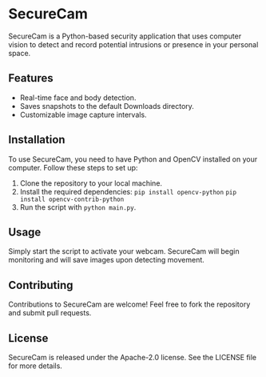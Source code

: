 # SecureCam

SecureCam is a Python-based security application that uses computer vision to detect and record potential intrusions or presence in your personal space.

## Features
- Real-time face and body detection.
- Saves snapshots to the default Downloads directory.
- Customizable image capture intervals.

## Installation

To use SecureCam, you need to have Python and OpenCV installed on your computer. Follow these steps to set up:

1. Clone the repository to your local machine.
2. Install the required dependencies:
   `pip install opencv-python`
   `pip install opencv-contrib-python` 
3. Run the script with `python main.py`.

## Usage

Simply start the script to activate your webcam. SecureCam will begin monitoring and will save images upon detecting movement.

## Contributing

Contributions to SecureCam are welcome! Feel free to fork the repository and submit pull requests.

## License

SecureCam is released under the Apache-2.0 license. See the LICENSE file for more details.
